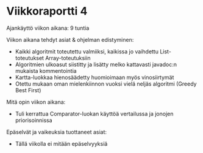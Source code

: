 # Viikkoraportti 4

Ajankäyttö viikon aikana: 9 tuntia

Viikon aikana tehdyt asiat & ohjelman edistyminen:
* Kaikki algoritmit toteutettu valmiiksi, kaikissa jo vaihdettu List-toteutukset Array-toteutuksiin
* Algoritmien ulkoasut siistitty ja lisätty melko kattavasti javadoc:n mukaista kommentointia
* Kartta-luokkaa hienosäädetty huomioimaan myös vinosiirtymät
* Otettu mukaan oman mielenkiinnon vuoksi vielä neljäs algoritmi (Greedy Best First)

Mitä opin viikon aikana:
* Tuli kerrattua Comparator-luokan käyttöä vertailussa ja jonojen priorisoinnissa

Epäselvät ja vaikeuksia tuottaneet asiat:
* Tällä viikolla ei mitään epäselvyyksiä